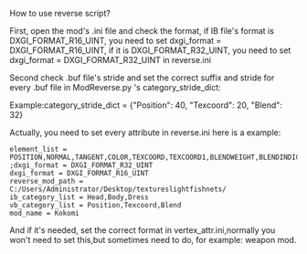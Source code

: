 
How to use reverse script?

First, open the mod's .ini file and check the format, if IB file's format is
DXGI_FORMAT_R16_UINT, you need to set dxgi_format = DXGI_FORMAT_R16_UINT,
if it is DXGI_FORMAT_R32_UINT, you need to set dxgi_format = DXGI_FORMAT_R32_UINT
 in reverse.ini

Second check .buf file's stride and set the correct suffix and stride for
every .buf file in ModReverse.py 's category_stride_dict:

Example:category_stride_dict = {"Position": 40, "Texcoord": 20, "Blend": 32}


Actually, you need to set every attribute in reverse.ini
here is a example:
```
element_list = POSITION,NORMAL,TANGENT,COLOR,TEXCOORD,TEXCOORD1,BLENDWEIGHT,BLENDINDICES
;dxgi_format = DXGI_FORMAT_R32_UINT
dxgi_format = DXGI_FORMAT_R16_UINT
reverse_mod_path = C:/Users/Administrator/Desktop/textureslightfishnets/
ib_category_list = Head,Body,Dress
vb_category_list = Position,Texcoord,Blend
mod_name = Kokomi
```

And if it's needed, set the correct format in vertex_attr.ini,normally
you won't need to set this,but sometimes need to do, for example: weapon mod.
